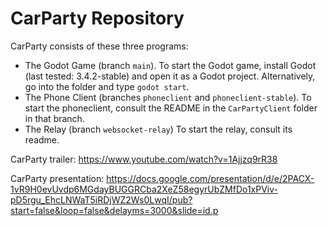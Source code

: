 # CarParty Repository

CarParty consists of these three programs:
- The Godot Game (branch `main`).
    To start the Godot game, install Godot (last tested: 3.4.2-stable) and open it as a Godot project. 
    Alternatively, go into the folder and type `godot start`.
- The Phone Client (branches `phoneclient` and `phoneclient-stable`).
    To start the phoneclient, consult the README in the `CarPartyClient` folder in that branch.
- The Relay (branch `websocket-relay`)
    To start the relay, consult its readme.

CarParty trailer: https://www.youtube.com/watch?v=1Ajjzq9rR38

CarParty presentation: https://docs.google.com/presentation/d/e/2PACX-1vR9H0evUvdp6MGdayBUGGRCba2XeZ58egyrUbZMfDo1xPViv-pD5rgu_EhcLNWaT5iRDjWZ2Ws0LwqI/pub?start=false&loop=false&delayms=3000&slide=id.p
